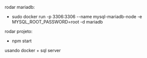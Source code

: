 rodar mariadb:
- sudo docker run -p 3306:3306 --name mysql-mariadb-node -e MYSQL_ROOT_PASSWORD=root -d mariadb

rodar projeto: 
- npm start

usando docker + sql server